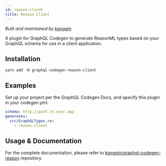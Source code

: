 ```yaml
---
id: reason-client
title: Reason Client
---
```


_Built and maintained by [kgoggin](https://github.com/kgoggin)_

A plugin for GraphQL Codegen to generate ReasonML types based on your GraphQL schema for use in a client application.

## Installation

```shell
yarn add -D graphql-codegen-reason-client
```

## Examples

Set up your project per the GraphQL Codegen Docs, and specify this plugin in your codegen.yml:

```yml
schema: http://path.to.your.app
generates:
  src/GraphQLTypes.re:
    - reason-client
```

## Usage & Documentation

For the complete documentation, please refer to [kgoggin/graphql-codegen-reason](https://github.com/kgoggin/graphql-codegen-reason) repository.
